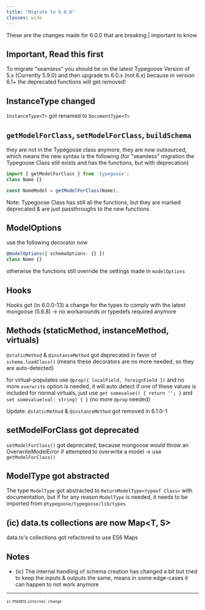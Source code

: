 ```yaml
---
title: "Migrate to 6.0.0"
classes: wide
---
```


<!--Note this is mostly just a copy of "migrate_to_6.md" on the root of the repo-->
These are the changes made for 6.0.0 that are breaking \| important to know

## Important, Read this first

To migrate "seamless" you should be on the latest Typegoose Version of 5.x (Currently 5.9.0) and then upgrade to 6.0.x (not 6.x)
because in version 6.1+ the deprecated functions will get removed!

## InstanceType changed

`InstanceType<T>` got renamed to `DocumentType<T>`

## `getModelForClass`, `setModelForClass`, `buildSchema`

they are not in the Typegoose class anymore, they are now outsourced, which means the new syntax is the following
(for "seamless" migration the Typegoose Class still exists and has the functions, but with deprecation)

```ts
import { getModelForClass } from 'typegoose';
class Name {}

const NameModel = getModelForClass(Name);
```

Note: Typegoose Class has still all the functions, but they are marked deprecated & are just passthroughs to the new functions

## ModelOptions

use the following decorator now

```ts
@modelOptions({ schemaOptions: {} })
class Name {}
```

otherwise the functions still override the settings made in `modelOptions`

## Hooks

Hooks got (in 6.0.0-13) a change for the types to comply with the latest mongoose (5.6.8)
-> no workarounds or typedefs required anymore

## Methods (staticMethod, instanceMethod, virtuals)

`@staticMethod` & `@instanceMethod` got deprecated in favor of `schema.loadClass()`
(means these decorators are no more needed, so they are auto-detected)

for virtual-populates use `@prop({ localField, foreignField })` and no more `overwrite` option is needed, it will auto detect if one of these values is included
for normal virtuals, just use `get somevalue() { return ''; }` and `set somevalue(val: string) { }` (no more `@prop` needed)

Update: `@staticMethod` & `@instanceMethod` got removed in 6.1.0-1

## setModelForClass got deprecated

`setModelForClass()` got deprecated, because mongoose would throw an OverwriteModelError if attempted to overwrite a model
-> use `getModelForClass()`

## ModelType got abstracted

The type `ModelType` got abstracted to `ReturnModelType<typeof Class>` with documentation, but if for any reason `ModelType` is needed, it needs to be imported from `@typegoose/typegoose/lib/types`

## (ic) data.ts collections are now Map<T, S>

data.ts's collections got refactored to use ES6 Maps

## Notes

* (ic) The internal handling of schema creation has changed a bit but tried to keep the inputs & outputs the same, means in some edge-cases it can happen to not work anymore

---

<sub>*`ic` means `internal change`*</sub>
